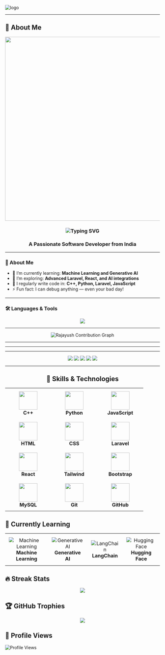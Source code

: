 <!-- PROFILE LOGO -->
![logo](https://github.com/Rajayush2167/Rajayush2167/blob/main/)


---



## 🚀 About Me



<p align="center">
  <img src="https://media.giphy.com/media/f3iwJFOVOwuy7K6FFw/giphy.gif" width="600" />
</p>
<h3 align="center">
  <img src="https://readme-typing-svg.demolab.com?font=Fira+Code&weight=700&size=36&pause=1000&center=true&width=800&lines=Hi+%F0%9F%91%8B%2C+I'm+Raj+Ayush;Energetic+Software+Developer;Laravel+%7C+Python+%7C+OS%7C+CN;Tech+Explorer+%F0%9F%9A%80+%7C+Problem+Solver" alt="Typing SVG" />
</h3>

<h3 align="center">A Passionate Software Developer from India</h3>

---

### 🚀 About Me

- 🔭 I’m currently learning: **Machine Learning and Generative AI**
- 🌱 I’m exploring: **Advanced Laravel, React, and AI integrations**
- 🧠 I regularly write code in: **C++, Python, Laravel, JavaScript**
- ⚡ Fun fact: I can debug anything — even your bad day!

---

### 🛠️ Languages & Tools

<p align="center">
  <img src="https://skillicons.dev/icons?i=cpp,python,laravel,mysql,js,html,css,git,github,vscode" />
</p>

---


<p align="center">
  <img src="https://github-readme-activity-graph.vercel.app/graph?username=Rajayush2167&theme=tokyo-night" alt="Rajayush Contribution Graph" />
</p>

---







---


---


<div align="center">
  <img src="https://img.shields.io/badge/-Python-FFD43B?style=for-the-badge&logo=python&logoColor=blue" />
  <img src="https://img.shields.io/badge/-Laravel-FF2D20?style=for-the-badge&logo=laravel&logoColor=white" />
  <img src="https://img.shields.io/badge/-MySQL-4479A1?style=for-the-badge&logo=mysql&logoColor=white" />
  <img src="https://img.shields.io/badge/-Postman-FF6C37?style=for-the-badge&logo=postman&logoColor=white" />
  <img src="https://img.shields.io/badge/-Networking-005C99?style=for-the-badge&logo=fastapi&logoColor=white" />
</div>

---
<h2 align="center">🧠 Skills & Technologies</h2>

<table align="center">
  <tr>
    <td align="center" width="130" style="padding: 10px;">
      <img src="https://skillicons.dev/icons?i=cpp" width="60"/><br/>
      <b>C++</b>
    </td>
    <td align="center" width="130" style="padding: 10px;">
      <img src="https://skillicons.dev/icons?i=python" width="60"/><br/>
      <b>Python</b>
    </td>
    <td align="center" width="130" style="padding: 10px;">
      <img src="https://skillicons.dev/icons?i=js" width="60"/><br/>
      <b>JavaScript</b>
    </td>
  </tr>
  <tr>
    <td align="center" width="130" style="padding: 10px;">
      <img src="https://skillicons.dev/icons?i=html" width="60"/><br/>
      <b>HTML</b>
    </td>
    <td align="center" width="130" style="padding: 10px;">
      <img src="https://skillicons.dev/icons?i=css" width="60"/><br/>
      <b>CSS</b>
    </td>
    <td align="center" width="130" style="padding: 10px;">
      <img src="https://skillicons.dev/icons?i=laravel" width="60"/><br/>
      <b>Laravel</b>
    </td>
  </tr>
  <tr>
    <td align="center" width="130" style="padding: 10px;">
      <img src="https://skillicons.dev/icons?i=react" width="60"/><br/>
      <b>React</b>
    </td>
    <td align="center" width="130" style="padding: 10px;">
      <img src="https://skillicons.dev/icons?i=tailwind" width="60"/><br/>
      <b>Tailwind</b>
    </td>
    <td align="center" width="130" style="padding: 10px;">
      <img src="https://skillicons.dev/icons?i=bootstrap" width="60"/><br/>
      <b>Bootstrap</b>
    </td>
  </tr>
  <tr>
    <td align="center" width="130" style="padding: 10px;">
      <img src="https://skillicons.dev/icons?i=mysql" width="60"/><br/>
      <b>MySQL</b>
    </td>
    <td align="center" width="130" style="padding: 10px;">
      <img src="https://skillicons.dev/icons?i=git" width="60"/><br/>
      <b>Git</b>
    </td>
    <td align="center" width="130" style="padding: 10px;">
      <img src="https://skillicons.dev/icons?i=github" width="60"/><br/>
      <b>GitHub</b>
    </td>
  </tr>
</table>


## 🎯 Currently Learning

<table align="center">
  <tr>
    <td align="center" style="padding: 12px;">
      <img src="https://img.shields.io/badge/-Machine%20Learning-FFD700?style=for-the-badge&logo=scikitlearn&logoColor=black" alt="Machine Learning"/><br/>
      <strong>Machine Learning</strong>
    </td>
    <td align="center" style="padding: 12px;">
      <img src="https://img.shields.io/badge/-Generative%20AI-FF69B4?style=for-the-badge&logo=openai&logoColor=white" alt="Generative AI"/><br/>
      <strong>Generative AI</strong>
    </td>
    <td align="center" style="padding: 12px;">
      <img src="https://img.shields.io/badge/-LangChain-7B68EE?style=for-the-badge&logo=python&logoColor=white" alt="LangChain"/><br/>
      <strong>LangChain</strong>
    </td>
    <td align="center" style="padding: 12px;">
      <img src="https://img.shields.io/badge/-Hugging%20Face-FCC624?style=for-the-badge&logo=huggingface&logoColor=black" alt="Hugging Face"/><br/>
      <strong>Hugging Face</strong>
    </td>
  </tr>
</table>












## 🔥 Streak Stats

<p align="center">
  <img src="https://github-readme-streak-stats.herokuapp.com/?user=Rajayush2167&theme=dark" />
</p>

## 🏆 GitHub Trophies

<p align="center">
  <img src="https://github-profile-trophy.vercel.app/?username=Rajayush2167&theme=onedark&row=1&column=6" />
</p>







## 👀 Profile Views

![Profile Views](https://komarev.com/ghpvc/?username=Rajayush2167&color=00ff88&style=for-the-badge&label=VISITORS)





